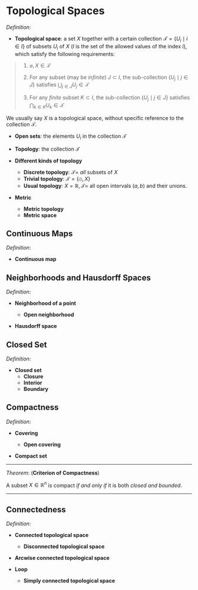 # Topological Spaces

*Definition*:

- **Topological space**: a set $X$ together with a certain collection $\mathcal{T} = \{U_i \mid i \in I\}$ of subsets $U_i$ of $X$ ($I$ is the set of the allowed values of the index $i$), which satisfy the following requirements:

> 1. $\varnothing, X \in \mathcal{T}$
>
> 2. For any subset (may be *infinite*) $J \subset I$, the sub-collection $\{U_j \mid j \in J\}$ satisfies $\bigcup_{j \in J} U_j \in \mathcal{T}$
>
> 3. For any *finite* subset $K \subset I$, the sub-collection $\{U_j \mid j \in J\}$ satisfies $\bigcap_{k \in K} U_k \in \mathcal{T}$

We usually say $X$ is a topological space, without specific reference to the collection $\mathcal{T}$.

- **Open sets**: the elements $U_i$ in the collection $\mathcal{T}$

- **Topology**: the collection $\mathcal{T}$

- **Different kinds of topology**
    
    - **Discrete topology**: $\mathcal{T} =$ *all* subsets of $X$
    - **Trivial topology**: $\mathcal{T} = \{\varnothing, X\}$
    - **Usual topology**: $X = \mathbb{R}, \mathcal{T} =$ all open intervals $(a,b)$ and their unions. 

- **Metric**
    - **Metric topology**
    - **Metric space**

## Continuous Maps

*Definition*:

- **Continuous map**

## Neighborhoods and Hausdorff Spaces

*Definition*:

- **Neighborhood of a point**
    - **Open neighborhood**

- **Hausdorff space**

## Closed Set

*Definition*:

- **Closed set**
    - **Closure**
    - **Interior**
    - **Boundary**

## Compactness

*Definition*:

- **Covering**
    - **Open covering**

- **Compact set**

----

*Theorem*: (**Criterion of Compactness**)

A subset $X \in \mathbb{R}^n$ is compact *if and only if* it is both *closed and bounded*.

----

## Connectedness

*Definition*:

- **Connected topological space**
    - **Disconnected topological space**
    
- **Arcwise connected topological space**

- **Loop**
    - **Simply connected topological space**